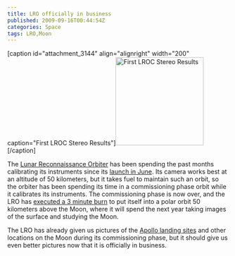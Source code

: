 ```yaml
---
title: LRO officially in business
published: 2009-09-16T00:44:54Z
categories: Space
tags: LRO,Moon
---
```


[caption id="attachment_3144" align="alignright" width="200" caption="First LROC Stereo Results"]<a href="http://www.nasa.gov/mission_pages/LRO/multimedia/lroimages/lroc_20090826_stereo.html"><img src="http://blog.chungyc.org/wp-content/uploads/2009/09/as16_orthophoto-200x200.png" alt="First LROC Stereo Results" title="First LROC Stereo Results" width="200" height="200" class="size-medium wp-image-3144" /></a>[/caption]

The <a href="http://lunar.gsfc.nasa.gov/">Lunar Reconnaissance Orbiter</a> has been spending the past months calibrating its instruments since its <a href="http://blog.chungyc.org/2009/06/lrolcross-launched/">launch in June</a>.  Its camera works best at an altitude of 50 kilometers, but it takes fuel to maintain such an orbit, so the orbiter has been spending its time in a commissioning phase orbit while it calibrates its instruments.  The commissioning phase is now over, and the LRO has <a href="http://lroupdate.blogspot.com/2009/09/lro-mission-orbit-insertion-completed.html">executed a 3 minute burn</a> to put itself into a polar orbit 50 kilometers above the Moon, where it will spend the next year taking images of the surface and studying the Moon.

The LRO has already given us pictures of the <a href="http://www.nasa.gov/mission_pages/LRO/multimedia/lroimages/apollosites.html">Apollo landing sites</a> and other locations on the Moon during its commissioning phase, but it should give us even better pictures now that it is officially in business.

